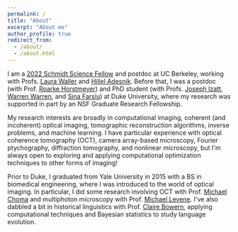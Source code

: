 ```yaml
---
permalink: /
title: "About"
excerpt: "About me"
author_profile: true
redirect_from: 
  - /about/
  - /about.html
---
```

I am a [2022 Schmidt Science Fellow](https://schmidtsciencefellows.org/fellows/) and postdoc at UC Berkeley, working with Profs. [Laura Waller](http://www.laurawaller.com/) and [Hillel Adesnik](https://adesnik.berkeley.edu/). Before that, I was a postdoc (with Prof. [Roarke Horstmeyer](https://horstmeyer.pratt.duke.edu/)) and PhD student (with Profs. [Joseph Izatt](http://biophotonics.pratt.duke.edu/), [Warren Warren](https://chem.duke.edu/labs/warren/overview), and [Sina Farsiu](http://people.duke.edu/~sf59/)) at Duke University, where my research was supported in part by an NSF Graduate Research Fellowship.

My research interests are broadly in computational imaging, coherent (and incoherent) optical imaging, tomographic reconstruction algorithms, inverse problems, and machine learning. I have particular experience with optical coherence tomography (OCT), camera array-based microscopy, Fourier ptychography, diffraction tomography, and nonlinear microscopy, but I'm always open to exploring and applying computational optimization techniques to other forms of imaging!

Prior to Duke, I graduated from Yale University in 2015 with a BS in biomedical engineering, where I was introduced to the world of optical imaging. In particular, I did some research involving OCT with Prof. [Michael Choma](https://medicine.yale.edu/profile/michael_choma/) and multiphoton microscopy with Prof. [Michael Levene](https://medicine.yale.edu/research-profile/michael_levene/). I've also dabbled a bit in historical linguistics with Prof. [Claire Bowern](https://ling.yale.edu/people/claire-bowern), applying computational techniques and Bayesian statistics to study language evolution.
